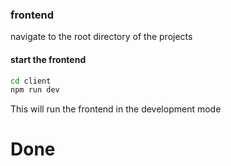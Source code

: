 ### frontend

navigate to the root directory of the projects

#### start the frontend
```bash
cd client
npm run dev 
```
This will run the frontend in the development mode

# Done